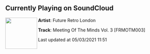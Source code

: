 ## Currently Playing on SoundCloud

[<img align="left" width="100" src="https://i1.sndcdn.com/artworks-qQ3JzofXOuF4F8L6-4tfUkA-t500x500.jpg">](https://soundcloud.com/futureretrolondon/meeting-of-the-minds-vol-3-frmotm003)

**Artist**: Future Retro London 

**Track**: Meeting Of The Minds Vol. 3 [FRMOTM003]

Last updated at 05/03/2021 11:51
